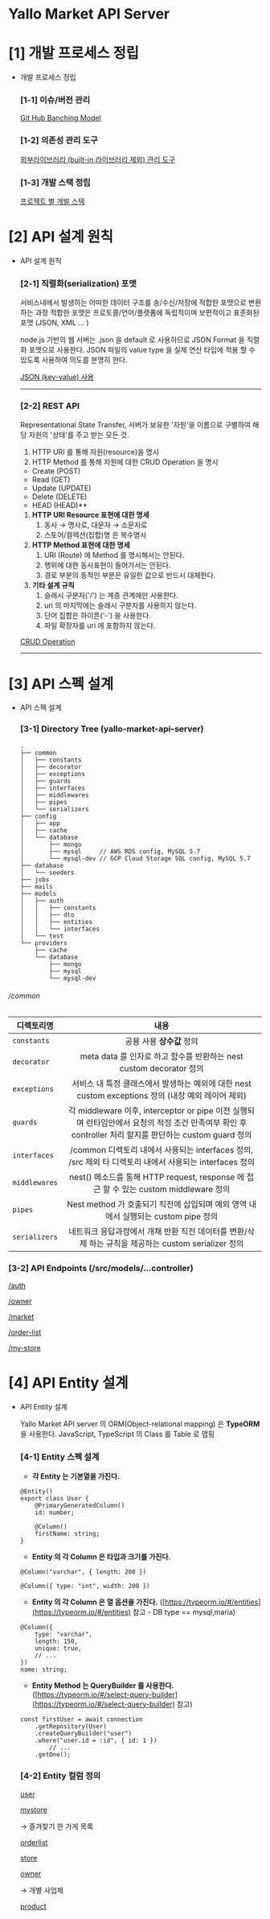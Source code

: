 # Yallo Market API Server

# [1] 개발 프로세스 정립

- 개발 프로세스 정립

    ### [1-1] 이슈/버전 관리

    [Git Hub Banching Model](https://www.notion.so/62008b3ee46747a895f80f0c0a08a2d3)

    ### [1-2] 의존성 관리 도구

    [외부라이브러리 (built-in 라이브러리 제외) 관리 도구](https://www.notion.so/ca3c7713223c4bd7aa06202707f2869e)

    ### [1-3] 개발 스택 정립

    [프로젝트 별 개발 스택](https://www.notion.so/4489b181ca6a47a1998f54dff3be4b0d)

# [2] API 설계 원칙

- API 설계 원칙

    ### [2-1] 직렬화(serialization) 포맷

    서비스내에서 발생하는 어떠한 데이터 구조를 송/수신/저장에 적합한 포맷으로  변환하는 과정
    적합한 포맷은 프로토콜/언어/플랫폼에 독립적이며 보편적이고 표준화된 포맷 (JSON, XML ... )

    node.js 기반의 웹 서버는 .json 을 default 로 사용하므로 JSON Format 을 직렬화 포맷으로 사용한다.
    JSON 파일의 value type 을 실제 연산 타입에 적용 할 수 있도록 사용하여 의도를 분명히 한다. 

    [JSON (key-value) 사용](https://www.notion.so/63e6781b3bf44f72b2b25f15d61bd4bb)

    ---

    ### [2-2] REST API

    Representational State Transfer, 서버가 보유한 '자원'을 이름으로 구별하여 해당 자원의 '상태'를 주고 받는 모든 것.
    1. HTTP URI 를 통해 자원(resource)을 명시 
    2. HTTP Method 를 통해 자원에 대한 CRUD Operation 을 명시  

    - Create (POST) 
    - Read (GET)
    - Update (UPDATE)
    - Delete (DELETE)
    - HEAD (HEAD)**

    1. **HTTP URI Resource 표현에 대한 명세**
        1. 동사 → 명사로, 대문자 → 소문자로
        2. 스토어/컬렉션(집합)명 은 복수명사
    2. **HTTP Method 표현에 대한 명세**
        1. URI (Route) 에 Method 를 명시해서는 안된다.
        2. 행위에 대한 동사표현이 들어가서는 안된다.
        3. 경로 부분의 동적인 부분은 유일한 값으로 반드시 대체한다.
    3. **기타 설계 규칙**
        1. 슬래시 구분자('/') 는 계층 관계에만 사용한다.
        2. uri 의 마지막에는 슬래시 구분자를 사용하지 않는다.
        3. 단어 집합은 하이픈('-') 을 사용한다.
        4. 파일 확장자를 uri 에 포함하지 않는다.

    [CRUD Operation](https://www.notion.so/f7ab1c8127a249b59ff2907b64a4e3a2)

    ---


# [3] API 스펙 설계

- API 스펙 설계

    ### [3-1] Directory Tree (yallo-market-api-server)

    ```tsx
    .
    ├── common
    │   ├── constants
    │   ├── decorator
    │   ├── exceptions
    │   ├── guards
    │   ├── interfaces
    │   ├── middlewares
    │   ├── pipes
    │   └── serializers
    ├── config
    │   ├── app
    │   ├── cache
    │   └── database
    │       ├── mongo
    │       ├── mysql     // AWS RDS config, MySQL 5.7
    │       └── mysql-dev // GCP Cloud Storage SQL config, MySQL 5.7
    ├── database
    │   └── seeders
    ├── jobs
    ├── mails
    ├── models
    │   ├── auth
    │   │   ├── constants
    │   │   ├── dto
    │   │   ├── entities
    │   │   └── interfaces
    │   └── test
    └── providers
        ├── cache
        └── database
            ├── mongo
            ├── mysql
            └── mysql-dev
    ```
###### /common
| 디렉토리명 | 내용 |
|---|:---:|
| `constants` | 공용 사용 **상수값** 정의 |
| `decorator` | meta data 를 인자로 하고 함수를 반환하는 nest custom decorator 정의 |
| `exceptions` | 서비스 내 특정 클래스에서 발생하는 예외에 대한 nest custom exceptions 정의 (내장 예외 레이어 제외) |
| `guards` | 각 middleware 이후, interceptor or pipe 이전 실행되며 런타임안에서 요청의 적정 조건 만족여부 확인 후 controller 처리 할지를 판단하는 custom guard 정의  |
| `interfaces` | /common 디렉토리 내에서 사용되는 interfaces 정의, /src 제외 타 디렉토리 내에서 사용되는 interfaces 정의  |
| `middlewares` | nest() 메소드를 통해 HTTP request, response 에 접근 할 수 있는 custom middleware 정의  |
| `pipes` | Nest method 가 호출되기 직전에 삽입되며 예외 영역 내에서 실행되는 custom pipe 정의  |
| `serializers` | 네트워크 응답과정에서 개채 반환 직전 데이터를 변환/삭제 하는 규칙을 제공하는 custom serializer 정의  |

   ### [3-2] API Endpoints (/src/models/...controller)

   [/auth](https://www.notion.so/3e63a5deaf534200ae892d5c9f108a72)

   [/owner](https://www.notion.so/c318df53a76d427c8bb07aebb75d22ea)

   [/market](https://www.notion.so/b514292f46374e579623da8e8f09b2ae)

   [/order-list](https://www.notion.so/b3772258922248458653e5736490bece)

   [/my-store](https://www.notion.so/cc2f6ab7f3994308b247655c48009fee)

# [4] API Entity 설계

- API Entity 설계

    Yallo Market API server 의 ORM(Object-relational mapping) 은 **TypeORM** 을 사용한다.
    JavaScript, TypeScript 의 Class 를 Table 로 맵핑

    ### [4-1] Entity 스펙 설계

    - **각 Entity 는 기본열을 가진다.**

    ```tsx
    @Entity()
    export class User {
        @PrimaryGeneratedColumn()
        id: number;

        @Column()
        firstName: string;
    }
    ```

    - **Entity 의 각 Column 은 타입과 크기를 가진다.**

    ```tsx
    @Column("varchar", { length: 200 })

    @Column({ type: "int", width: 200 })
    ```

    - **Entity 의 각 Column 은 열 옵션을 가진다.**
    ([https://typeorm.io/#/entities](https://typeorm.io/#/entities) 참고 - DB type == mysql,maria)

    ```tsx
    @Column({
        type: "varchar",
        length: 150,
        unique: true,
        // ...
    })
    name: string;
    ```

    - **Entity Method 는 QueryBuilder 를 사용한다.**
    ([https://typeorm.io/#/select-query-builder](https://typeorm.io/#/select-query-builder) 참고)

    ```tsx
    const firstUser = await connection
        .getRepository(User)
        .createQueryBuilder("user")
        .where("user.id = :id", { id: 1 })
    		// ...
        .getOne();
    ```

    ### [4-2] Entity 컬럼 정의

    [user](https://www.notion.so/43071e4a5cbf4107ad862af799076ff3)

    [mystore](https://www.notion.so/1429675191ce4564abcd3c272fa8499a)

    → 즐겨찾기 한 가게 목록

    [orderlist](https://www.notion.so/4792944ea7bc42beb11dd5726f468562)

    [store](https://www.notion.so/00d612af9da3451d839984de788471af)

    [owner](https://www.notion.so/83ed0792054f4eb79d3e40bc3b54afdb)

    → 개별 사업체

    [product](https://www.notion.so/3b555ebf8cd542089adaacc47f0003e4)
